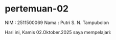 # pertemuan-02
NIM : 2511500069
Nama : Putri S. N. Tampubolon 

Hari ini, Kamis 02.Oktober.2025 saya mempelajari: